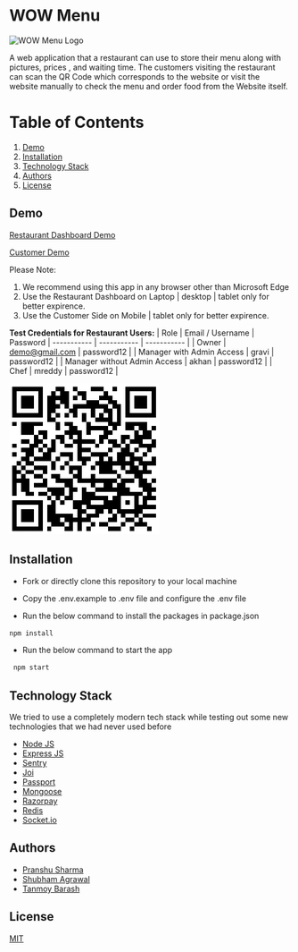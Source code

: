 # WOW Menu

![WOW Menu Logo](./public/images/Logo.png)

A web application that a restaurant can use to store their menu along with pictures,
prices , and waiting time. The customers visiting the restaurant can scan the QR
Code which corresponds to the website or visit the website manually to check the
menu and order food from the Website itself.

# Table of Contents

1. [Demo](#demo)
2. [Installation](#installation)
3. [Technology Stack](#technology-stack)
4. [Authors](#authors)
5. [License](#license)

## Demo

[Restaurant Dashboard Demo](https://wow-menu.netlify.app/login)

[Customer Demo](https://wow-menu.netlify.app/6319f53e3cf4ba89de5d6f6e/1)

Please Note:

1. We recommend using this app in any browser other than Microsoft Edge
2. Use the Restaurant Dashboard on Laptop | desktop | tablet only for better expirence.
3. Use the Customer Side on Mobile | tablet only for better expirence.

**Test Credentials for Restaurant Users:**
| Role | Email / Username | Password
| ----------- | ----------- | ----------- |
| Owner | demo@gmail.com | password12 |
| Manager with Admin Access | gravi | password12 |
| Manager without Admin Access | akhan | password12 |
| Chef | mreddy | password12 |

![Demo QR for Customer](https://github.com/pesto-students/wow-menu-frontend-team1-jayesh/blob/master/public/images/CustomerLink.png?raw=true)

## Installation

- Fork or directly clone this repository to your local machine

- Copy the .env.example to .env file and configure the .env file

- Run the below command to install the packages in package.json

```bash
npm install
```

- Run the below command to start the app

```bash
 npm start
```

## Technology Stack

We tried to use a completely modern tech stack while testing out some new technologies that we had never used before

- [Node JS](https://nodejs.org/en/)
- [Express JS](https://expressjs.com/)
- [Sentry](https://sentry.io/welcome/)
- [Joi](https://www.npmjs.com/package/joi)
- [Passport](https://www.passportjs.org/)
- [Mongoose](https://mongoosejs.com/)
- [Razorpay](https://razorpay.com/)
- [Redis](https://redis.io/)
- [Socket.io](https://socket.io/)

## Authors

- [Pranshu Sharma](https://github.com/Pranshu-Sharma)
- [Shubham Agrawal](https://github.com/shubham4agrawal)
- [Tanmoy Barash](https://github.com/tanmoy1996)

## License

[MIT](https://opensource.org/licenses/MIT)
